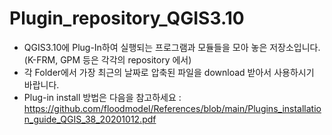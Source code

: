# Plugin_repository_QGIS3.10
* QGIS3.10에 Plug-In하여 실행되는 프로그램과 모듈들을 모아 놓은 저장소입니다.<br/>
    (K-FRM, GPM 등은 각각의 repository 에서) <br/>      
* 각 Folder에서 가장 최근의 날짜로 압축된 파일을 download 받아서 사용하시기 바랍니다. <br/>
* Plug-in install 방법은 다음을 참고하세요 : https://github.com/floodmodel/References/blob/main/Plugins_installation_guide_QGIS_38_20201012.pdf 
